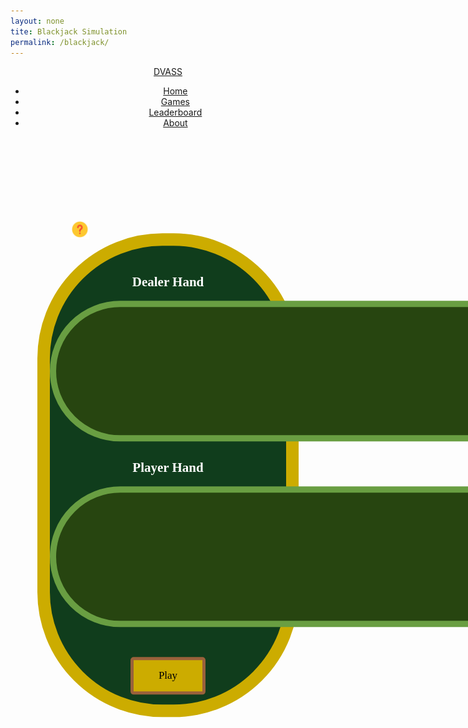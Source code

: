 ```yaml
---
layout: none
tite: Blackjack Simulation
permalink: /blackjack/
---
```

<style>
    .big_ol_cont {
        justify-content:center;
        width: 75%;
        transform:translateY(10%);
        margin:auto;
        border:20px solid;
        border-color:#ccac00;
        border-radius:200px;
        background-color: #103d1c;
        color:white;
        font-family:serif;
    }

    .card_table_d {
        width: 1000px;
        height: 225px;
        border: 10px solid;
        border-radius: 150px;
        border-color: #699e42;
        background-color: #274510;
        padding:20px;
        justify-content:center;
        text-align:center;
        font-size:16px;
    }

    .card_table_p {
        width: 1000px;
        height: 225px;
        border: 10px solid;
        border-radius: 150px;
        border-color: #699e42;
        background-color: #274510;
        padding:20px;
        justify-content:center;
        text-align:center;
        font-size:16px;
    }

    .select_table {
        margin:auto;
        text-align:center;
        justify-content:center;
        padding:5px;
        font-family:serif;
    }

    .db_input {
        justify-content:center;
        margin:auto;
        border: 5px solid;
        border-radius: 10px;
        background-color:white;
    }

    .select_button {
        margin:auto;
        text-align:center;
        justify-content:center;
        border: 5px solid;
        border-radius:5px;
        border-color:#9a613b;
        width:120px;
        height:60px;
        background-color:#ccac00;
        font-size:17px;
        font-family:serif;
    }

    .modal {
        position: fixed;
        top: 50%;
        left: 50%;
        transform: translate(-50%, -50%) scale(0);
        transition: 200ms ease-in-out;
        border: 1px solid black;
        border-radius: 10px;
        z-index: 10;
        background-color: white;
        width: 500px;
        max-width: 80%;
    }

    .modal.active {
        transform: translate(-50%, -50%) scale(1);
    }

    .modal-header {
        padding: 10px 15px;
        display: flex;
        justify-content: space-between;
        align-items: center;
        border-bottom: 1px solid black;
    }

    ..modal-header .title {
        font-size: 1.25rem;
        font-weight: bold;
        color: black;
        text-align: center;
    }

    .modal-header .close-button {
        cursor: pointer;
        border: none;
        outline: none;
        background: none;
        font-size: 1.25rem;
        font-weight: bold;
    }

    .modal-body {
        padding: 10px 15px;
    }

    #overlay {
        position: fixed;
        opacity: 0;
        top: 0;
        left: 0;
        right: 0;
        bottom: 0;
        background-color: rgba(0, 0, 0, ,5);
        transition: 200ms ease-in-out;
        pointer-events: none;
    }

    #overlay.active {
        pointer-events: all;
        opacity: 1;
    }

    table { margin: auto }

    .question_btn {
        background: none;
        border: none;
    }

</style>

<html>
<link rel="stylesheet" type="text/css" href="{{ site.baseurl }}/index.css">
<div>
    <header>
        <a href="{{ site.baseurl }}/index" class="logo">DVASS</a>
        <ul>
            <li><a href="{{ site.baseurl }}/index">Home</a></li>
            <li><a href="{{ site.baseurl }}/games">Games</a></li>
            <li><a href="{{ site.baseurl }}/leaderboard">Leaderboard</a></li>
            <li><a href="{{ site.baseurl }}/about">About</a></li>
        </ul>
    </header>
</div>
<body>
    <button class="question_btn" data-modal-target="#modal"><img src="https://github.com/SRIHITAKOTT1213/DVASS/blob/master/images/question.png?raw=true" width="30" height="30" style="transform:translate(300%, 300%);"></button>
        <div class="modal" id="modal">
            <div class="modal-header">
                <div class="title">Black Jack Instructions</div>
                <button data-close-button class="close-button">&times;</button>
            </div>
            <div class="modal-body">
                <ol>
                    <li><b>Objective:</b> The objective of blackjack is to have a hand value closer to 21 than the dealer's hand value, without exceeding 21.</li>
                    <li><b>Card Values:</b> In blackjack, numbered cards (2-10) are worth their face value, face cards (J, Q, K) are worth 10, and an Ace can be worth either 1 or 11, depending on what benefits the player the most.</li>
                    <li><b>Player's Choices:</b></li>
                        <ul>
                            <li> Hit: Request an additional card to increase the hand value.</li>
                            <li>Stay: Decline any more cards and keep the current hand value.</li>
                        </ul>
                    <li><b>Determining the Winner:</b> Once the dealer has completed their turn, the hands are compared to determine the winner. The following outcomes are possible:</li>
                        <ul>
                            <li>If the player's hand value exceeds 21, they lose the round.</li>
                            <li>If the dealer's hand value exceeds 21, the player wins.</li>
                        </ul>
                </ol>
            </div>
        </div>
        <div id="overlay"></div>
    <div class="big_ol_cont">
        <br>
        <div style="text-align:center;justify-content:center">
            <h2>Dealer Hand</h2>
            <table id="dealer_card_table" class="card_table_d">
                <tr id="dealer_cards">
                </tr>
            </table>
            <h2>Player Hand</h2>
            <table id="dealer_card_table" class="card_table_p">
                <tr id="player_cards">
                </tr>
            </table>
        </div>
        <div id="buttons" style="margin:auto;text-align:center;justify-content:center">
            <br>
            <div id="result_text"></div>
            <br>
            <button id="hit_button" class="select_button" style="display:none" onclick="buttonHit()">Hit</button><br><button id="stay_button" class="select_button" style="display:none" onclick="stay()">Stay</button>
            <button id="play_again" class="select_button" style="display:block" onclick="gameStart()">Play</button><button id="finish_game" class="select_button" style="display:none" onclick="record()">Finish and Submit Score</button>
            <input id="username_input" class="db_input" type="text" style="display:none"><button id="submit_button" class="select_button" style="display:none" onclick="submitInfo()">Submit</button>
        </div>
        <br>
    </div>
</body>
</html>

<script> 
    const dealerRow = document.getElementById("dealer_cards");
    const playerRow = document.getElementById("player_cards");
    const hitButton = document.getElementById("hit_button");
    const stayButton = document.getElementById("stay_button");
    const playButton = document.getElementById("play_again");
    const finishButton = document.getElementById("finish_game");
    const usernameInput = document.getElementById("username_input");
    const resultBox = document.getElementById("result_text");
    const submitButton = document.getElementById("submit_button");
   
    const openModalButtons = document.querySelectorAll('[data-modal-target]');
    const closeModalButtons = document.querySelectorAll('[data-close-button]');
    const overlay = document.getElementById('overlay');

    const blackjackRead = "https://dvasscasino.duckdns.org/api/blackjack/";
    const blackjackCreate = "https://dvasscasino.duckdns.org/api/blackjack/create";
    const blackjackUpdate = "https://dvasscasino.duckdns.org/api/blackjack/update";
    const readOptions = {method: 'GET', mode: 'cors', cache: 'default', credentials: 'omit', headers: {'Content-Type': 'application/json'}};

    openModalButtons.forEach(button => {
        button.addEventListener('click', () => {
            const modal = document.querySelector(button.dataset.modalTarget)
            openModal(modal)
        })
    })

    overlay.addEventListener('click', () => {
        const modals = document.querySelectorAll('.modal.active')
        modals.forEach(modal => {
            closModal(modal)
        })
    })

    closeModalButtons.forEach(button => {
        button.addEventListener('click', () => {
            const modal = button.closest('.modal')
            closeModal(modal)
        })
    })

    function openModal(modal) {
        if (modal == null) return
        modal.classList.add('active')
        overlay.classList.add('active')
    }

    function closeModal(modal) {
        if (modal == null) return
        modal.classList.remove('active')
        overlay.classList.remove('active')
    }


    // card class
    class Card {
        constructor(suit, val) {
            this.suit = suit;
            this.value = val;
            if (val == 11) {
                this.kind = "Ace";
            } else if (val == 12) {
                this.kind = "Jack";
            } else if (val == 13) {
                this.kind = "Queen";
            } else if (val == 14) {
                this.kind = "King";
            } else {
                this.kind = String(val);
            }
        };
        cshow() {
            return this.kind + " of " + this.suit;
        };
        adjustAce() {
            if (this.kind == "Ace") {
                this.value = 1;
            }
        };
    };

    // card test
    var tcard = new Card("Spades", 3);
    console.log(tcard.cshow());

    // deck class
    class Deck {
        constructor() {
            this.cards = [];
            this.build()
        }
        build() {
            const suits = ["Spades", "Hearts", "Diamonds", "Clubs"];
            for (let s in suits) {
                for (let v = 2; v < 15; v++) {
                    this.cards.push(new Card(suits[s], v));
                }
            }
        };
        shuffle() {
            for (var i = this.cards.length - 1; i > 0; i--) {
                var j = Math.floor(Math.random() * (i + 1));
                var temp = this.cards[i];
                this.cards[i] = this.cards[j];
                this.cards[j] = temp;
            }
        }
        draw() {
            return this.cards.pop();
        }
    };

    // deck test
    var tdeck = new Deck();
    tdeck.shuffle();
    console.log(tdeck.cards);

    function givePlayerCard(card) {
        const newCard = document.createElement("td");
        const newCardImage = document.createElement("img");
        newCardImage.src = "{{ site.baseurl }}/images/blackjack/" + card.kind + card.suit + ".png";
        newCardImage.width = "100";
        newCardImage.height = "150";
        console.log(newCardImage.src); 
        newCard.appendChild(newCardImage);
        playerRow.appendChild(newCard);
    };

    function giveDealerCard(card) {
        if (card != "face_down") {
            const newCard = document.createElement("td");
            const newCardImage = document.createElement("img");
            newCardImage.src = "{{ site.baseurl }}/images/blackjack/" + card.kind + card.suit + ".png";
            newCardImage.width = "100";
            newCardImage.height = "150"; 
            newCard.appendChild(newCardImage);
            dealerRow.appendChild(newCard);
        } else {
            const newCard = document.createElement("td");
            const newCardImage = document.createElement("img");
            newCardImage.src = "{{ site.baseurl }}/images/blackjack/facedown_card.png";
            newCardImage.width = "100";
            newCardImage.height = "150";
            newCard.appendChild(newCardImage);
            //newCard.innerHTML = "Face-Down Card";
            newCard.id = "facedown_card";
            dealerRow.appendChild(newCard);
        }
    };

    //initiating globals
    var currentStreak = 0;
    var playerHand = [];
    var dealerHand = [];
    var deck = new Deck();
    var d2 = "secret";

    function gameStart() {
        hitButton.style = "display:none";
        stayButton.style = "display:none";
        playButton.style = "display:none";
        finishButton.style = "display:none";
        usernameInput.style = "display:none";
        submitButton.style = "display:none";
        resultBox.innerHTML = "";
        playerHand = [];
        dealerHand = [];
        dealerRow.innerHTML = "";
        playerRow.innerHTML = "";
        deck = new Deck();
        deck.shuffle();

        console.log("Initial draws:"); // giving the initial draws
        var d1 = dealerHit();
        giveDealerCard(d1);
        console.log("The dealer draws: " + d1);
        var p1 = playerHit()
        console.log("You receive: " + p1);
        givePlayerCard(p1);
        d2 = dealerHit();
        giveDealerCard("face_down");
        console.log("The dealer draws a face-down card...");
        var p2 = playerHit();
        console.log("You receive: " + p2);
        givePlayerCard(p2)
        console.log(playerHand);
        if (takesum(playerHand) == 21) { // instant player win on blackjack potentially
            if (takesum(dealerHand) != 21) {
                console.log("WOW! A blackjack! You win!");
                win();
                return;
            } else {
                console.log("Both you and the dealer have blackjack. It's a push! Your streak stays the same.");
                fpush();
                return;
            }
        };
        console.log("--------------------------------")
        console.log("Dealer's hand: " + d1 + ", ???")
        playerTurn() // once player turn finishes, the dealer turn occurs
    };

    function takesum(hand) {
        let sm = 0;
        for (let i = 0; i < hand.length; i++) {
            var pcard = hand[i];
            if (pcard.value > 11) {
                sm = sm + 10;
            } else {
                sm = sm + pcard.value;
            };
        };
        if (sm > 21) {
            for (let i = 0; i < hand.length; i++) {
                var pcard = hand[i];
                if (pcard.value == 11) {
                    pcard.adjustAce();
                    return takesum(hand);
                };
            };
        };
        console.log(sm)
        return sm
    };

    function playerHit() {
        var res = deck.draw();
        if ((res.value == 11) && (takesum(playerHand) + 11 > 21)) { // adjusting ace if it would break
            res.adjustAce();
        };
        playerHand.push(res);
        return res
    }

    function buttonHit() {
        var res = deck.draw();
        if ((res.value == 11) && (takesum(playerHand) + 11 > 21)) { // adjusting ace if it would break
            res.adjustAce();
        };
        playerHand.push(res);
        givePlayerCard(res);
        playerTurn();
    }

    function dealerHit() {
        var res = deck.draw();
        if ((res.value == 11) && (takesum(dealerHand) + 11 > 21)) { // adjusting ace if it would break
            res.adjustAce();
        };
        dealerHand.push(res);
        return res
    }

    function handDisplay(hand) {
        var disp_hand = [];
        for (let i = 0; i < hand.length; i++) {
            var thisCard = hand[i];
            var shown = thisCard.kind + " of " + thisCard.suit;
            disp_hand.push(shown);
        };
        return disp_hand;
    };

    function playerTurn() {
        console.log("Your hand: " + String(handDisplay(playerHand)));
        if (takesum(playerHand) > 21) {
            console.log("You break! You lose.");
            lose();
            return
        };
        hitButton.style = "display:block";
        stayButton.style = "display:block";
    }

    var faceDownRem = 'placeholder';

    function stay() {
        hitButton.style = "display:none";
        stayButton.style = "display:none";
        console.log("Dealer's hand: " + String(handDisplay(dealerHand)));
        faceDownRem = document.getElementById("facedown_card");
        faceDownRem.remove();
        giveDealerCard(dealerHand[1]);
        dealerTurn();
    }

    function dealerTurn() {
        if (takesum(dealerHand) > 16) {
            console.log("The dealer stays.");
        } else {
            var dealDraw = dealerHit();
            giveDealerCard(dealDraw);
            if (takesum(dealerHand) > 21) {
                console.log("The dealer breaks! You win.");
                win();
                return;
            }
            dealerTurn();
            return;
        };
        if (takesum(playerHand) > takesum(dealerHand)) {
            console.log("Congratulations! You won with a hand worth " + String(takesum(playerHand)) + "!");
            win();
        } else if (takesum(dealerHand) > takesum(playerHand)) {
            console.log("Too bad! You lost to the dealer's hand, worth "  + String(takesum(dealerHand)) + "!");
            lose();
        } else {
            console.log("It's a push! You keep your streak.");
            fpush();
        };
        return
    }

    function win() {
        hitButton.style = "display:none";
        stayButton.style = "display:none";
        currentStreak += 1;
        resultBox.innerHTML = "Congratulations! You won.";
        playButton.innerHTML = "Play Again";
        playButton.style = "display:block";
        finishButton.style = "display:block";
        return
    }
    function lose() {
        hitButton.style = "display:none";
        stayButton.style = "display:none";
        currentStreak = 0;
        resultBox.innerHTML = "Oh no! You lost.";
        playButton.innerHTML = "Play Again";
        playButton.style = "display:block";
        return
    }

    function fpush() {
        hitButton.style = "display:none";
        stayButton.style = "display:none";
        resultBox.innerHTML = "It's a push! You keep your streak.";
        playButton.innerHTML = "Play Again";
        playButton.style = "display:block";
        finishButton.style = "display:block";
        return
    }

    function record() {
        finishButton.style = "display:none";
        usernameInput.style = "display:block";
        resultBox.innerHTML = "Input a username for the leaderboard. (Current Streak: " + String(currentStreak) + ")";
        submitButton.style = "display:block";
        console.log(String(currentStreak));
    }

    function submitInfo() {
        var unInput = usernameInput.value;
        if (unInput.length > 20) {
            resultBox.innerHTML = "That username is too long! Please keep your username within 20 characters.";
            return;
        };
        usernameInput.style = "display:none";
        submitButton.style = "display:none";
        var scoreInput = currentStreak;
        var place = 1;
        console.log(unInput, scoreInput);
        fetch(blackjackRead, readOptions)
            // new fetch to update
            .then(response => {
            // response error handler
            if (response.status !== 200) {
                var errorMsg = 'Database response error: ' + response.status;
                console.log(errorMsg);
                resultBox.innerHTML = String(errorMsg);
                return;
            }
            response.json().then(data => {
                var testCopy = [...data];
                var testEnd = testCopy.length;
                for (var i = 0; i < testEnd; i++) {
                    var user = testCopy[i];
                    //determining place on the leaderboard based on new score
                    if (user['streak'] >= scoreInput) {
                        place++;
                    };
                    if ((user['username'] == unInput) && (user['streak'] < scoreInput)) {
                        // if the user achieved a new record, the user with that username is updated
                        console.log("User found: " + user['username']);
                        var body = {
                            'id':user['id'],
                            'username':user['username'],
                            'streak':scoreInput
                        };
                        var putOptions = {method: 'PUT', body: JSON.stringify(body), headers: {'Content-Type':'application/json', 'Authorization': 'Bearer my-token'}};
                        console.log(body);
                        fetch(blackjackUpdate, putOptions)
                            .then(response => {
                                if (response.status !== 200) {
                                    var errorMsg = 'Database response error: ' + response.status;
                                    console.log(errorMsg);
                                    resultBox.innerHTML = String(errorMsg);
                                }
                                response.json().then(data => {
                                    console.log(data);
                                    resultBox.innerHTML = "Congratulations! You've submitted a new record to the leaderboard. You're now #" + String(place) + " on the leaderboard!";
                                });
                            })
                        return;
                        break;
                    } else if (user['username'] == unInput) {
                        console.log("User found: " + user['username']);
                        resultBox.innerHTML = 'The user "' + user['username'] + '" already has a faster record!';
                        return;
                        break;
                    } else if (i == (testEnd - 1)) {
                        // if the user is submitting for the first time
                        var body = {
                            'username':unInput,
                            'streak':scoreInput
                        };
                        var postOptions = {method: 'POST', body: JSON.stringify(body), headers: {'Content-Type':'application/json', 'Authorization': 'Bearer my-token'}};
                        console.log(body);
                        fetch(blackjackCreate, postOptions)
                            .then(response => {
                                if (response.status !== 200) {
                                    var errorMsg = 'Database response error: ' + response.status;
                                    console.log(errorMsg);
                                    resultBox.innerHTML = String(errorMsg);
                                }
                                response.json().then(data => {
                                    console.log(data);
                                    resultBox.innerHTML = "Congratulations! You've submitted a new record to the leaderboard. You're now #" + String(place) + " on the leaderboard!";
                                })
                            })
                        return;
                        break;
                    }
                };
                return;
            })
        })
    }
</script>